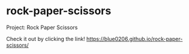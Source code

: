 # rock-paper-scissors
Project: Rock Paper Scissors

Check it out by clicking the link!
https://blue0206.github.io/rock-paper-scissors/
